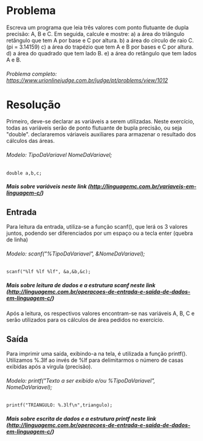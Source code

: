 # Problema

Escreva um programa que leia três valores com ponto flutuante de dupla precisão: A, B e C. Em seguida, calcule e mostre:
a) a área do triângulo retângulo que tem A por base e C por altura.
b) a área do círculo de raio C. (pi = 3.14159)
c) a área do trapézio que tem A e B por bases e C por altura.
d) a área do quadrado que tem lado B.
e) a área do retângulo que tem lados A e B. 

###### Problema completo: https://www.urionlinejudge.com.br/judge/pt/problems/view/1012

# Resolução

Primeiro, deve-se declarar as variáveis a serem utilizadas. Neste exercício, todas as variáveis serão de ponto flutuante de bupla precisão, ou seja "double". declararemos váriaveis auxiliares para armazenar o resultado dos cálculos das áreas. 

###### Modelo: TipoDaVariavel NomeDaVariavel;

	double a,b,c;

##### Mais sobre variáveis neste link (http://linguagemc.com.br/variaveis-em-linguagem-c/)

## Entrada

Para leitura da entrada, utiliza-se a função scanf(), que lerá os 3 valores juntos, podendo ser diferenciados por um espaço ou a tecla enter (quebra de linha)

###### Modelo: scanf("%TipoDaVariavel", &NomeDaVariavel);

	scanf("%lf %lf %lf", &a,&b,&c);

##### Mais sobre leitura de dados e a estrutura scanf neste link (http://linguagemc.com.br/operacoes-de-entrada-e-saida-de-dados-em-linguagem-c/)

Após a leitura, os respectivos valores encontram-se nas variáveis A, B, C e serão utilizados para os cálculos de área pedidos no exercício.
    
## Saída

Para imprimir uma saída, exibindo-a na tela, é utilizada a função printf(). Utilizamos %.3lf ao invés de %lf para delimitarmos o número de casas exibidas após a virgula (precisão).

###### Modelo: printf("Texto a ser exibido e/ou %TipoDaVariavel", NomeDaVariavel);
	
	printf("TRIANGULO: %.3lf\n",triangulo);

##### Mais sobre escrita de dados e a estrutura printf neste link (http://linguagemc.com.br/operacoes-de-entrada-e-saida-de-dados-em-linguagem-c/)
